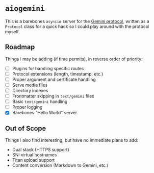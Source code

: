 # `aiogemini`

This is a barebones `asyncio` server for the [Gemini protocol](https://gemini.circumlunar.space/), written as a `Protocol` class for a quick hack so I could play around with the protocol myself.

## Roadmap

Things I may be adding (if time permits), in reverse order of priority:

* [ ] Plugins for handling specific routes
* [ ] Protocol extensions (length, timestamp, etc.)
* [ ] Proper argument and certificate handling
* [ ] Serve media files
* [ ] Directory indexes
* [ ] Frontmatter skipping in `text/gemini` files
* [ ] Basic `text/gemini` handling
* [ ] Proper logging
* [x] Barebones "Hello World" server

## Out of Scope

Things I also find interesting, but have no immediate plans to add:

* Dual stack (HTTPS support)
* SNI virtual hostnames
* Titan upload support
* Content conversion (Markdown to Gemini, etc.)
